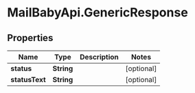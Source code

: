 # MailBabyApi.GenericResponse

## Properties
Name | Type | Description | Notes
------------ | ------------- | ------------- | -------------
**status** | **String** |  | [optional] 
**statusText** | **String** |  | [optional] 
